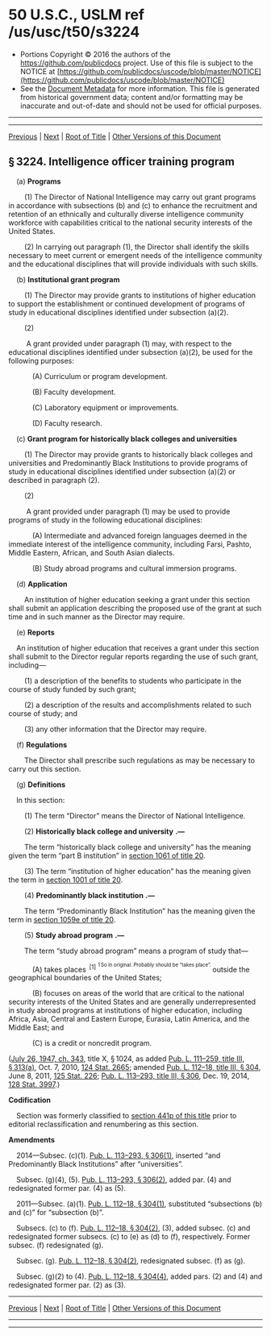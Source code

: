 ---
---

# 50 U.S.C., USLM ref /us/usc/t50/s3224

* Portions Copyright © 2016 the authors of the https://github.com/publicdocs project.
  Use of this file is subject to the NOTICE at [https://github.com/publicdocs/uscode/blob/master/NOTICE](https://github.com/publicdocs/uscode/blob/master/NOTICE)
* See the [Document Metadata](././../../../../../..//README.md) for more information.
  This file is generated from historical government data; content and/or formatting may be inaccurate and out-of-date and should not be used for official purposes.

----------
----------

[Previous](./../../../../../..//us/usc/t50/ch44/schVIII/ptC/m__us_usc_t50_s3223.md) | [Next](./../../../../../..//us/usc/t50/ch44/schIX/m__us_usc_t50_ch44_schIX.md) | [Root of Title](./../../../../../../) | [Other Versions of this Document](https://publicdocs.github.io/go/links?ns=uslm&ref=%2Fus%2Fusc%2Ft50%2Fs3224)

## § 3224. Intelligence officer training program

    (a) __Programs__ 

        (1) The Director of National Intelligence may carry out grant programs in accordance with subsections (b) and (c) to enhance the recruitment and retention of an ethnically and culturally diverse intelligence community workforce with capabilities critical to the national security interests of the United States.

        (2) In carrying out paragraph (1), the Director shall identify the skills necessary to meet current or emergent needs of the intelligence community and the educational disciplines that will provide individuals with such skills.

    (b) __Institutional grant program__ 

        (1) The Director may provide grants to institutions of higher education to support the establishment or continued development of programs of study in educational disciplines identified under subsection (a)(2).

        (2)

         A grant provided under paragraph (1) may, with respect to the educational disciplines identified under subsection (a)(2), be used for the following purposes:

            (A) Curriculum or program development.

            (B) Faculty development.

            (C) Laboratory equipment or improvements.

            (D) Faculty research.

    (c) __Grant program for historically black colleges and universities__ 

        (1) The Director may provide grants to historically black colleges and universities and Predominantly Black Institutions to provide programs of study in educational disciplines identified under subsection (a)(2) or described in paragraph (2).

        (2)

         A grant provided under paragraph (1) may be used to provide programs of study in the following educational disciplines:

            (A) Intermediate and advanced foreign languages deemed in the immediate interest of the intelligence community, including Farsi, Pashto, Middle Eastern, African, and South Asian dialects.

            (B) Study abroad programs and cultural immersion programs.

    (d) __Application__ 

        An institution of higher education seeking a grant under this section shall submit an application describing the proposed use of the grant at such time and in such manner as the Director may require.

    (e) __Reports__ 

    An institution of higher education that receives a grant under this section shall submit to the Director regular reports regarding the use of such grant, including—

        (1) a description of the benefits to students who participate in the course of study funded by such grant;

        (2) a description of the results and accomplishments related to such course of study; and

        (3) any other information that the Director may require.

    (f) __Regulations__ 

        The Director shall prescribe such regulations as may be necessary to carry out this section.

    (g) __Definitions__ 

    In this section:

        (1) The term “Director” means the Director of National Intelligence.

        (2)  __Historically black college and university__  __.—__ 

        The term “historically black college and university” has the meaning given the term “part B institution” in [section 1061 of title 20][/us/usc/t20/s1061].

        (3) The term “institution of higher education” has the meaning given the term in [section 1001 of title 20][/us/usc/t20/s1001].

        (4)  __Predominantly black institution__  __.—__ 

        The term “Predominantly Black Institution” has the meaning given the term in [section 1059e of title 20][/us/usc/t20/s1059e].

        (5)  __Study abroad program__  __.—__ 

        The term “study abroad program” means a program of study that—

            (A) takes places  <sup>\[1\]</sup>  <sup><sup> 1 So in original. Probably should be “takes place”. </sup></sup>  outside the geographical boundaries of the United States;

            (B) focuses on areas of the world that are critical to the national security interests of the United States and are generally underrepresented in study abroad programs at institutions of higher education, including Africa, Asia, Central and Eastern Europe, Eurasia, Latin America, and the Middle East; and

            (C) is a credit or noncredit program.

([July 26, 1947, ch. 343][/us/act/1947-07-26/ch343], title X, § 1024, as added [Pub. L. 111–259, title III, § 313(a)][/us/pl/111/259/s313/a], Oct. 7, 2010, [124 Stat. 2665][/us/stat/124/2665]; amended [Pub. L. 112–18, title III, § 304][/us/pl/112/18/s304], June 8, 2011, [125 Stat. 226][/us/stat/125/226]; [Pub. L. 113–293, title III, § 306][/us/pl/113/293/s306], Dec. 19, 2014, [128 Stat. 3997][/us/stat/128/3997].)

 __Codification__ 

    Section was formerly classified to [section 441p of this title][/us/usc/t50/s441p] prior to editorial reclassification and renumbering as this section.

 __Amendments__ 

    2014—Subsec. (c)(1). [Pub. L. 113–293, § 306(1)][/us/pl/113/293/s306/1], inserted “and Predominantly Black Institutions” after “universities”.

    Subsec. (g)(4), (5). [Pub. L. 113–293, § 306(2)][/us/pl/113/293/s306/2], added par. (4) and redesignated former par. (4) as (5).

    2011—Subsec. (a)(1). [Pub. L. 112–18, § 304(1)][/us/pl/112/18/s304/1], substituted “subsections (b) and (c)” for “subsection (b)”.

    Subsecs. (c) to (f). [Pub. L. 112–18, § 304(2)][/us/pl/112/18/s304/2], (3), added subsec. (c) and redesignated former subsecs. (c) to (e) as (d) to (f), respectively. Former subsec. (f) redesignated (g).

    Subsec. (g). [Pub. L. 112–18, § 304(2)][/us/pl/112/18/s304/2], redesignated subsec. (f) as (g).

    Subsec. (g)(2) to (4). [Pub. L. 112–18, § 304(4)][/us/pl/112/18/s304/4], added pars. (2) and (4) and redesignated former par. (2) as (3).

----------

[Previous](./../../../../../..//us/usc/t50/ch44/schVIII/ptC/m__us_usc_t50_s3223.md) | [Next](./../../../../../..//us/usc/t50/ch44/schIX/m__us_usc_t50_ch44_schIX.md) | [Root of Title](./../../../../../../) | [Other Versions of this Document](https://publicdocs.github.io/go/links?ns=uslm&ref=%2Fus%2Fusc%2Ft50%2Fs3224)

----------
----------

[/us/usc/t20/s1061]: https://publicdocs.github.io/go/links?ns=uslm&ref=%2Fus%2Fusc%2Ft20%2Fs1061
[/us/usc/t20/s1001]: https://publicdocs.github.io/go/links?ns=uslm&ref=%2Fus%2Fusc%2Ft20%2Fs1001
[/us/usc/t20/s1059e]: https://publicdocs.github.io/go/links?ns=uslm&ref=%2Fus%2Fusc%2Ft20%2Fs1059e
[/us/act/1947-07-26/ch343]: https://publicdocs.github.io/go/links?ns=uslm&ref=%2Fus%2Fact%2F1947-07-26%2Fch343
[/us/pl/111/259/s313/a]: https://publicdocs.github.io/go/links?ns=uslm&ref=%2Fus%2Fpl%2F111%2F259%2Fs313%2Fa
[/us/stat/124/2665]: https://publicdocs.github.io/go/links?ns=uslm&ref=%2Fus%2Fstat%2F124%2F2665
[/us/pl/112/18/s304]: https://publicdocs.github.io/go/links?ns=uslm&ref=%2Fus%2Fpl%2F112%2F18%2Fs304
[/us/stat/125/226]: https://publicdocs.github.io/go/links?ns=uslm&ref=%2Fus%2Fstat%2F125%2F226
[/us/pl/113/293/s306]: https://publicdocs.github.io/go/links?ns=uslm&ref=%2Fus%2Fpl%2F113%2F293%2Fs306
[/us/stat/128/3997]: https://publicdocs.github.io/go/links?ns=uslm&ref=%2Fus%2Fstat%2F128%2F3997
[/us/usc/t50/s441p]: https://publicdocs.github.io/go/links?ns=uslm&ref=%2Fus%2Fusc%2Ft50%2Fs441p
[/us/pl/113/293/s306/1]: https://publicdocs.github.io/go/links?ns=uslm&ref=%2Fus%2Fpl%2F113%2F293%2Fs306%2F1
[/us/pl/113/293/s306/2]: https://publicdocs.github.io/go/links?ns=uslm&ref=%2Fus%2Fpl%2F113%2F293%2Fs306%2F2
[/us/pl/112/18/s304/1]: https://publicdocs.github.io/go/links?ns=uslm&ref=%2Fus%2Fpl%2F112%2F18%2Fs304%2F1
[/us/pl/112/18/s304/2]: https://publicdocs.github.io/go/links?ns=uslm&ref=%2Fus%2Fpl%2F112%2F18%2Fs304%2F2
[/us/pl/112/18/s304/2]: https://publicdocs.github.io/go/links?ns=uslm&ref=%2Fus%2Fpl%2F112%2F18%2Fs304%2F2
[/us/pl/112/18/s304/4]: https://publicdocs.github.io/go/links?ns=uslm&ref=%2Fus%2Fpl%2F112%2F18%2Fs304%2F4


